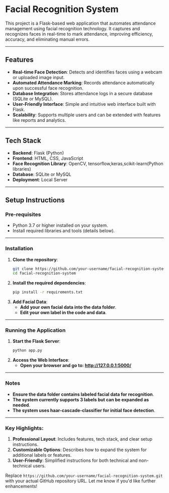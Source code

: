# Facial Recognition System

This project is a Flask-based web application that automates attendance management using facial recognition technology. It captures and recognizes faces in real-time to mark attendance, improving efficiency, accuracy, and eliminating manual errors.

---

## Features
- **Real-time Face Detection**: Detects and identifies faces using a webcam or uploaded image input.
- **Automated Attendance Marking**: Records attendance automatically upon successful face recognition.
- **Database Integration**: Stores attendance logs in a secure database (SQLite or MySQL).
- **User-Friendly Interface**: Simple and intuitive web interface built with Flask.
- **Scalability**: Supports multiple users and can be extended with features like reports and analytics.

---

## Tech Stack
- **Backend**: Flask (Python)
- **Frontend**: HTML, CSS, JavaScript
- **Face Recognition Library**: OpenCV, tensorflow,keras,scikit-learn(Python libraries)
- **Database**: SQLite or MySQL
- **Deployment**: Local Server

---

## Setup Instructions

### **Pre-requisites**
- Python 3.7 or higher installed on your system.
- Install required libraries and tools (details below).

---

### **Installation**

1. **Clone the repository**:
   ```bash
   git clone https://github.com/your-username/facial-recognition-system.git
   cd facial-recognition-system
2. **Install the required dependencies**:
   ```bash
   pip install -r requirements.txt
3. **Add Facial Data**:
   - **Add your own facial data into the data folder**.
   - **Edit your own label in the code and data**.
---

### **Running the Application**

1. **Start the Flask Server**:
   ```bash
   python app.py
2. **Access the Web Interface**:
   - **Open your browser and go to: http://127.0.0.1:5000/**
---


### **Notes**
- **Ensure the data folder contains labeled facial data for recognition**.
- **The system currently supports 3 labels but can be expanded as needed**.
- **The system uses haar-cascade-classifier for initial face detection**.
---

### Key Highlights:
1. **Professional Layout**: Includes features, tech stack, and clear setup instructions.
2. **Customizable Options**: Describes how to expand the system for additional labels or features.
3. **User-Friendly**: Simplified instructions for both technical and non-technical users.

Replace `https://github.com/your-username/facial-recognition-system.git` with your actual GitHub repository URL. Let me know if you'd like further enhancements!

